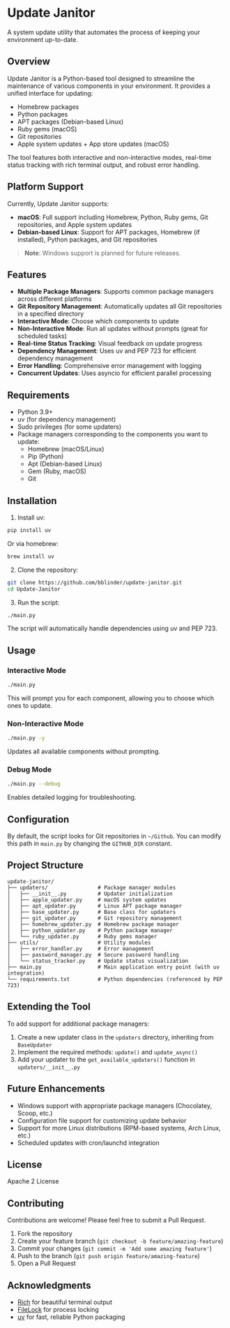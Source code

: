 # Update Janitor

A system update utility that automates the process of keeping your environment up-to-date.

## Overview

Update Janitor is a Python-based tool designed to streamline the maintenance of various components in your environment. It provides a unified interface for updating:

- Homebrew packages
- Python packages
- APT packages (Debian-based Linux)
- Ruby gems (macOS)
- Git repositories
- Apple system updates + App store updates (macOS)

The tool features both interactive and non-interactive modes, real-time status tracking with rich terminal output, and robust error handling.

## Platform Support

Currently, Update Janitor supports:

- **macOS**: Full support including Homebrew, Python, Ruby gems, Git repositories, and Apple system updates
- **Debian-based Linux**: Support for APT packages, Homebrew (if installed), Python packages, and Git repositories

> **Note**: Windows support is planned for future releases.

## Features

- **Multiple Package Managers**: Supports common package managers across different platforms
- **Git Repository Management**: Automatically updates all Git repositories in a specified directory
- **Interactive Mode**: Choose which components to update
- **Non-Interactive Mode**: Run all updates without prompts (great for scheduled tasks)
- **Real-time Status Tracking**: Visual feedback on update progress
- **Dependency Management**: Uses uv and PEP 723 for efficient dependency management
- **Error Handling**: Comprehensive error management with logging
- **Concurrent Updates**: Uses asyncio for efficient parallel processing


## Requirements

- Python 3.9+
- uv (for dependency management)
- Sudo privileges (for some updaters)
- Package managers corresponding to the components you want to update:
    - Homebrew (macOS/Linux)
    - Pip (Python)
    - Apt (Debian-based Linux)
    - Gem (Ruby, macOS)
    - Git


## Installation

1. Install uv:
```bash
pip install uv
```

Or via homebrew:
```bash
brew install uv
```

2. Clone the repository:
```bash
git clone https://github.com/bblinder/update-janitor.git
cd Update-Janitor
```

3. Run the script:
```bash
./main.py
```

The script will automatically handle dependencies using uv and PEP 723.

## Usage

### Interactive Mode

```bash
./main.py
```

This will prompt you for each component, allowing you to choose which ones to update.

### Non-Interactive Mode

```bash
./main.py -y
```

Updates all available components without prompting.

### Debug Mode

```bash
./main.py --debug
```

Enables detailed logging for troubleshooting.

## Configuration

By default, the script looks for Git repositories in `~/Github`. You can modify this path in `main.py` by changing the `GITHUB_DIR` constant.

## Project Structure

```
update-janitor/
├── updaters/                # Package manager modules
│   ├── __init__.py          # Updater initialization
│   ├── apple_updater.py     # macOS system updates
│   ├── apt_updater.py       # Linux APT package manager
│   ├── base_updater.py      # Base class for updaters
│   ├── git_updater.py       # Git repository management
│   ├── homebrew_updater.py  # Homebrew package manager
│   ├── python_updater.py    # Python package manager
│   └── ruby_updater.py      # Ruby gems manager
├── utils/                   # Utility modules
│   ├── error_handler.py     # Error management
│   ├── password_manager.py  # Secure password handling
│   └── status_tracker.py    # Update status visualization
├── main.py                  # Main application entry point (with uv integration)
└── requirements.txt         # Python dependencies (referenced by PEP 723)
```


## Extending the Tool

To add support for additional package managers:

1. Create a new updater class in the `updaters` directory, inheriting from `BaseUpdater`
2. Implement the required methods: `update()` and `update_async()`
3. Add your updater to the `get_available_updaters()` function in `updaters/__init__.py`

## Future Enhancements

- Windows support with appropriate package managers (Chocolatey, Scoop, etc.)
- Configuration file support for customizing update behavior
- Support for more Linux distributions (RPM-based systems, Arch Linux, etc.)
- Scheduled updates with cron/launchd integration


## License

Apache 2 License

## Contributing

Contributions are welcome! Please feel free to submit a Pull Request.

1. Fork the repository
2. Create your feature branch (`git checkout -b feature/amazing-feature`)
3. Commit your changes (`git commit -m 'Add some amazing feature'`)
4. Push to the branch (`git push origin feature/amazing-feature`)
5. Open a Pull Request

## Acknowledgments

- [Rich](https://github.com/Textualize/rich) for beautiful terminal output
- [FileLock](https://github.com/tox-dev/py-filelock) for process locking
- [uv](https://github.com/astral-sh/uv) for fast, reliable Python packaging

